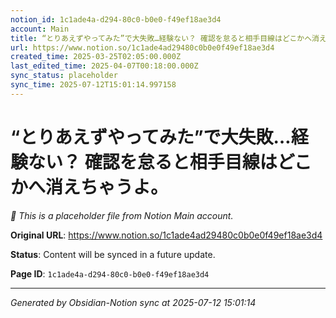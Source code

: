 ```yaml
---
notion_id: 1c1ade4a-d294-80c0-b0e0-f49ef18ae3d4
account: Main
title: “とりあえずやってみた”で大失敗…経験ない？ 確認を怠ると相手目線はどこかへ消えちゃうよ。
url: https://www.notion.so/1c1ade4ad29480c0b0e0f49ef18ae3d4
created_time: 2025-03-25T02:05:00.000Z
last_edited_time: 2025-04-07T00:18:00.000Z
sync_status: placeholder
sync_time: 2025-07-12T15:01:14.997158
---
```


# “とりあえずやってみた”で大失敗…経験ない？ 確認を怠ると相手目線はどこかへ消えちゃうよ。

*🔄 This is a placeholder file from Notion Main account.*

**Original URL**: https://www.notion.so/1c1ade4ad29480c0b0e0f49ef18ae3d4

**Status**: Content will be synced in a future update.

**Page ID**: `1c1ade4a-d294-80c0-b0e0-f49ef18ae3d4`

---

*Generated by Obsidian-Notion sync at 2025-07-12 15:01:14*
